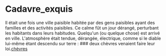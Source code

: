# Cadavre_exquis

Il était une fois une ville paisible habitée par des gens paisibles ayant des familles et des activités paisibles. Ce calme fût un jour dérangé, perturbant les habitants dans leurs habitudes. Quelqu'un (ou quelque chose) est arrivé en ville. L'atmosphère était tendue, dérangée, électrique, comme si le diable lui-même étant descendu sur terre : ### deux chèvres venaient faire leur loi.[chèvres](https://tenor.com/view/goat-goats-dancing-dancing-goats-staying-alive-gif-15040448)
